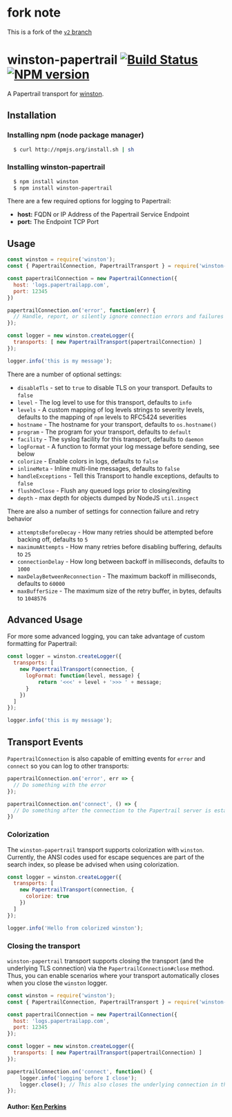 # fork note

This is a fork of the [`v2` branch](https://github.com/kenperkins/winston-papertrail/tree/v2)

# winston-papertrail [![Build Status](https://secure.travis-ci.org/kenperkins/winston-papertrail.png?branch=master)](http://travis-ci.org/kenperkins/winston-papertrail) [![NPM version](https://badge.fury.io/js/winston-papertrail.png)](http://badge.fury.io/js/winston-papertrail)

A Papertrail transport for [winston][0].

## Installation

### Installing npm (node package manager)

``` bash
  $ curl http://npmjs.org/install.sh | sh
```

### Installing winston-papertrail

``` bash
  $ npm install winston
  $ npm install winston-papertrail
```

There are a few required options for logging to Papertrail:

* __host:__ FQDN or IP Address of the Papertrail Service Endpoint
* __port:__ The Endpoint TCP Port


## Usage
```js
const winston = require('winston');
const { PapertrailConnection, PapertrailTransport } = require('winston-papertrail');

const papertrailConnection = new PapertrailConnection({
  host: 'logs.papertrailapp.com',
  port: 12345
})

papertrailConnection.on('error', function(err) {
  // Handle, report, or silently ignore connection errors and failures
});

const logger = new winston.createLogger({
  transports: [ new PapertrailTransport(papertrailConnection) ]
});

logger.info('this is my message');
```

There are a number of optional settings:

- `disableTls` - set to `true` to disable TLS on your transport. Defaults to `false`
- `level` - The log level to use for this transport, defaults to `info`
- `levels` - A custom mapping of log levels strings to severity levels, defaults to the mapping of `npm` levels to RFC5424 severities
- `hostname` - The hostname for your transport, defaults to `os.hostname()`
- `program` - The program for your transport, defaults to `default`
- `facility` - The syslog facility for this transport, defaults to `daemon`
- `logFormat` - A function to format your log message before sending, see below
- `colorize` - Enable colors in logs, defaults to `false`
- `inlineMeta` - Inline multi-line messages, defaults to `false`
- `handleExceptions` - Tell this Transport to handle exceptions, defaults to `false`
- `flushOnClose` - Flush any queued logs prior to closing/exiting
- `depth` - max depth for objects dumped by NodeJS `util.inspect`

There are also a number of settings for connection failure and retry behavior

- `attemptsBeforeDecay` - How many retries should be attempted before backing off, defaults to `5`
- `maximumAttempts` - How many retries before disabling buffering, defaults to `25`
- `connectionDelay` - How long between backoff in milliseconds, defaults to `1000`
- `maxDelayBetweenReconnection` - The maximum backoff in milliseconds, defaults to `60000`
- `maxBufferSize` - The maximum size of the retry buffer, in bytes, defaults to `1048576`

## Advanced Usage

For more some advanced logging, you can take advantage of custom formatting for
Papertrail:

```js
const logger = winston.createLogger({
  transports: [
    new PapertrailTransport(connection, {
      logFormat: function(level, message) {
          return '<<<' + level + '>>> ' + message;
      }
    })
  ]
});

logger.info('this is my message');
```

## Transport Events

`PapertrailConnection` is also capable of emitting events for `error` and `connect` so you can log to other transports:

```js
papertrailConnection.on('error', err => {
  // Do something with the error
});

papertrailConnection.on('connect', () => {
  // Do something after the connection to the Papertrail server is established
})
```

### Colorization

The `winston-papertrail` transport supports colorization with `winston`. Currently, the ANSI codes used for escape sequences are part of the search index, so please be advised when using colorization.

```Javascript
const logger = winston.createLogger({
  transports: [
    new PapertrailTransport(connection, {
      colorize: true
    })
  ]
});

logger.info('Hello from colorized winston');
```

### Closing the transport

`winston-papertrail` transport supports closing the transport (and the underlying TLS connection) via the `PapertrailConnection#close` method. Thus, you can enable scenarios where your transport automatically closes when you close the `winston` logger.

```Javascript
const winston = require('winston');
const { PapertrailConnection, PapertrailTransport } = require('winston-papertrail');

const papertrailConnection = new PapertrailConnection({
  host: 'logs.papertrailapp.com',
  port: 12345
});

const logger = new winston.createLogger({
  transports: [ new PapertrailTransport(papertrailConnection) ]
});

papertrailConnection.on('connect', function() {
    logger.info('logging before I close');
    logger.close(); // This also closes the underlying connection in the Papertrail transport
});
```

#### Author: [Ken Perkins](https://twitter.com/kenperkins)

[0]: https://github.com/flatiron/winston
